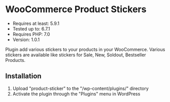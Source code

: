 # WooCommerce Product Stickers
<ul>
<li>Requires at least: 5.9.1</li>
<li>Tested up to: 6.7.1</li>
<li>Requires PHP: 7.0</li>
<li>Version: 1.0.1</li>
</ul>
<p>Plugin add various stickers to your products in your WooCommerce. Various stickers are available like stickers for Sale, New, Soldout, Bestseller Products.</p>
<h2>Installation</h2>
<ol>
<li>Upload "product-sticker" to the "/wp-content/plugins/" directory</li>
<li>Activate the plugin through the "Plugins" menu in WordPress</li>
</ol>
